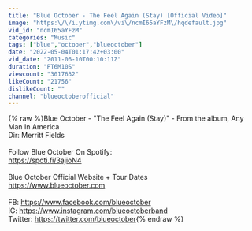 ```yaml
---
title: "Blue October - The Feel Again (Stay) [Official Video]"
image: "https:\/\/i.ytimg.com\/vi\/ncmI65aYFzM\/hqdefault.jpg"
vid_id: "ncmI65aYFzM"
categories: "Music"
tags: ["blue","october","blueoctober"]
date: "2022-05-04T01:17:42+03:00"
vid_date: "2011-06-10T00:10:11Z"
duration: "PT6M10S"
viewcount: "3017632"
likeCount: "21756"
dislikeCount: ""
channel: "blueoctoberofficial"
---
```

{% raw %}Blue October - &quot;The Feel Again (Stay)&quot; - From the  album, Any Man In America <br />Dir: Merritt Fields<br /><br />Follow Blue October On Spotify:<br /><a rel="nofollow" target="blank" href="https://spoti.fi/3ajioN4">https://spoti.fi/3ajioN4</a><br /><br />Blue October Official Website + Tour Dates<br /><a rel="nofollow" target="blank" href="https://www.blueoctober.com">https://www.blueoctober.com</a><br /><br />FB: <a rel="nofollow" target="blank" href="https://www.facebook.com/blueoctober">https://www.facebook.com/blueoctober</a><br />IG: <a rel="nofollow" target="blank" href="https://www.instagram.com/blueoctoberband">https://www.instagram.com/blueoctoberband</a><br />Twitter: <a rel="nofollow" target="blank" href="https://twitter.com/blueoctober">https://twitter.com/blueoctober</a>{% endraw %}
